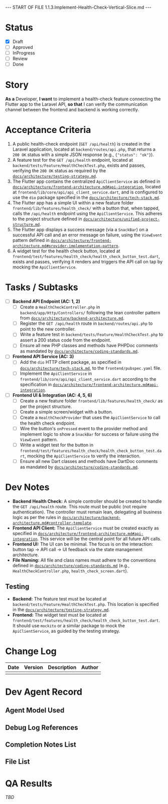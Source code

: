 --- START OF FILE 1.1.3.Implement-Health-Check-Vertical-Slice.md ---

# Status

- [x] Draft
- [ ] Approved
- [ ] InProgress
- [ ] Review
- [ ] Done

# Story

**As a** Developer,
**I want** to implement a health-check feature connecting the Flutter app to the Laravel API,
**so that** I can verify the communication channel between the frontend and backend is working correctly.

# Acceptance Criteria

1.  A public health-check endpoint (`GET /api/health`) is created in the Laravel application, located at `backend/routes/api.php`, that returns a `200 OK` status with a simple JSON response (e.g., `{"status": "ok"}`).
2.  A feature test for the `GET /api/health` endpoint, located at `backend/tests/Feature/HealthCheckTest.php`, exists and passes, verifying the `200 OK` status as required by the [`docs/architecture/testing-strategy.md`](../../docs/architecture/testing-strategy.md).
3.  The Flutter app contains the centralized `ApiClientService` as defined in [`docs/architecture/frontend-architecture.md#api-integration`](../../docs/architecture/frontend-architecture.md#api-integration), located at `frontend/lib/core/api/api_client_service.dart`, and is configured to use the `dio` package specified in the [`docs/architecture/tech-stack.md`](../../docs/architecture/tech-stack.md).
4.  The Flutter app has a simple UI within a new feature folder `frontend/lib/features/health_check/` with a button that, when tapped, calls the `/api/health` endpoint using the `ApiClientService`. This adheres to the project structure defined in [`docs/architecture/unified-project-structure.md`](../../docs/architecture/unified-project-structure.md).
5.  The Flutter app displays a success message (via a `SnackBar`) on a successful API call and an error message on failure, using the `ViewEvent` pattern defined in [`docs/architecture/frontend-architecture.md#provider-implementation-pattern`](../../docs/architecture/frontend-architecture.md#provider-implementation-pattern).
6.  A widget test for the health check button, located at `frontend/test/features/health_check/health_check_button_test.dart`, exists and passes, verifying it renders and triggers the API call on tap by mocking the `ApiClientService`.

# Tasks / Subtasks

- [ ] **Backend API Endpoint (AC: 1, 2)**
  - [ ] Create a `HealthCheckController.php` in `backend/app/Http/Controllers/` following the lean controller pattern from [`docs/architecture/backend-architecture.md`](../../docs/architecture/backend-architecture.md).
  - [ ] Register the `GET /api/health` route in `backend/routes/api.php` to point to the new controller.
  - [ ] Write a feature test in `backend/tests/Feature/HealthCheckTest.php` to assert a 200 status code from the endpoint.
  - [ ] Ensure all new PHP classes and methods have PHPDoc comments as mandated by [`docs/architecture/coding-standards.md`](../../docs/architecture/coding-standards.md).
- [ ] **Frontend API Service (AC: 3)**
  - [ ] Add the `dio` HTTP client package, as specified in [`docs/architecture/tech-stack.md`](../../docs/architecture/tech-stack.md), to the `frontend/pubspec.yaml` file.
  - [ ] Implement the `ApiClientService` in `frontend/lib/core/api/api_client_service.dart` according to the specification in [`docs/architecture/frontend-architecture.md#api-integration`](../../docs/architecture/frontend-architecture.md#api-integration).
- [ ] **Frontend UI & Integration (AC: 4, 5, 6)**
  - [ ] Create a new feature folder `frontend/lib/features/health_check/` as per the project structure.
  - [ ] Create a simple screen/widget with a button.
  - [ ] Create a `HealthCheckProvider` that uses the `ApiClientService` to call the health check endpoint.
  - [ ] Wire the button's `onPressed` event to the provider method and implement logic to show a `SnackBar` for success or failure using the `ViewEvent` pattern.
  - [ ] Write a widget test for the button in `frontend/test/features/health_check/health_check_button_test.dart`, mocking the `ApiClientService` to verify the interaction.
  - [ ] Ensure all new Dart classes and methods have DartDoc comments as mandated by [`docs/architecture/coding-standards.md`](../../docs/architecture/coding-standards.md).

# Dev Notes

- **Backend Health Check:** A simple controller should be created to handle the `GET /api/health` route. This route must be public (not require authentication). The controller must remain lean, delegating all business logic as per the rules in [`docs/architecture/backend-architecture.md#controller-template`](../../docs/architecture/backend-architecture.md).
- **Frontend API Client:** The `ApiClientService` must be created exactly as specified in [`docs/architecture/frontend-architecture.md#api-integration`](../../docs/architecture/frontend-architecture.md). This service will be the central point for all future API calls.
- **Frontend UI:** The UI can be minimal. The focus is on the interaction: button tap -> API call -> UI feedback via the state management architecture.
- **File Naming:** All file and class names must adhere to the conventions defined in [`docs/architecture/coding-standards.md`](../../docs/architecture/coding-standards.md) (e.g., `HealthCheckController.php`, `health_check_screen.dart`).

## Testing

- **Backend:** The feature test must be located at `backend/tests/Feature/HealthCheckTest.php`. This location is specified in the [`docs/architecture/testing-strategy.md`](../../docs/architecture/testing-strategy.md).
- **Frontend:** The widget test must be located at `frontend/test/features/health_check/health_check_button_test.dart`. It should use `mockito` or a similar package to mock the `ApiClientService`, as guided by the testing strategy.

# Change Log

| Date | Version | Description | Author |
| :--- | :------ | :---------- | :----- |
|      |         |             |        |

# Dev Agent Record

## Agent Model Used

## Debug Log References

## Completion Notes List

## File List

# QA Results

_TBD_
